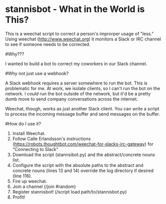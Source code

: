 # stannisbot - What in the World is This?

This is a weechat script to correct a person's improrper usage of "less."  Using weechat (http://www.weechat.org) it monitors a Slack or IRC channel to see if someone needs to be corrected.

#Why???

I wanted to build a bot to correct my coworkers in our Slack channel.

#Why not just use a webhook?

A Slack webhook requires a server somewhere to run the bot.  This is problematic for me.  At work, we isolate clients, so I can't run the bot on the network.  I *could* run the bot outside of the network, but it'd be a pretty dumb move to send company conversations across the internet.

Weechat, though, works as just another Slack client.  You can write a script to process the incoming message buffer and send messages on the buffer.

#How do I use it?

1) Install Weechat.
2) Follow Calle Erlandsson's instructions (https://robots.thoughtbot.com/weechat-for-slacks-irc-gateway) for "Connecting to Slack"
3) Download the script (stannsibot.py) and the abstract/concrete nouns list.
4) Configure the script with the absolute paths to the abstract and concrete nouns (lines 13 and 14) override the log directory if desired (line 116).
5) Fire up weechat.
6) Join a channel (/join #random)
7) Register stannisbot! (/script load path/to/stannisbot.py)
8) Profit!
